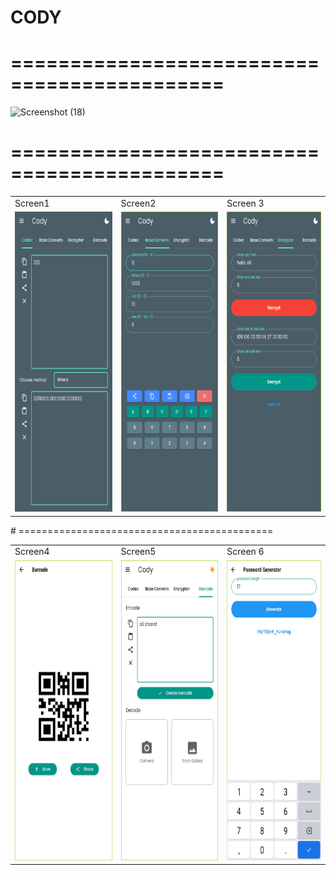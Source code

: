 # CODY
# ============================================
![Screenshot (18)](https://github.com/alisharaff/Cody_Application/assets/77925806/bd809146-904c-46fd-a2d8-4f65f485f5e3)

# ============================================
<table>
  <tr>
    <td>Screen1</td>
     <td>Screen2</td>
     <td>Screen 3</td>
  </tr>
  <tr>
    <td><img src="https://github.com/alisharaff/Cody_Application/blob/main/screenshot/Screenshot_1717100095.png" width=270 height=480></td>
    <td><img src="https://github.com/alisharaff/Cody_Application/blob/main/screenshot/Screenshot_1717100127.png" width=270 height=480></td>
    <td><img src="https://github.com/alisharaff/Cody_Application/blob/main/screenshot/Screenshot_1717100178.png" width=270 height=480></td>
  </tr>
 </table>
# ============================================
<table>
  <tr>
    <td>Screen4</td>
     <td>Screen5</td>
     <td>Screen 6</td>
  </tr>
  <tr>
    <td><img src="https://github.com/alisharaff/Cody_Application/blob/main/screenshot/Screenshot_1717100202.png" width=270 height=480></td>
    <td><img src="https://github.com/alisharaff/Cody_Application/blob/main/screenshot/Screenshot_1717100209.png" width=270 height=480></td>
    <td><img src="https://github.com/alisharaff/Cody_Application/blob/main/screenshot/Screenshot_1717100226.png" width=270 height=480></td>
  </tr>
 </table>
